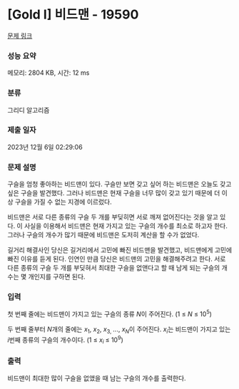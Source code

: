# [Gold I] 비드맨 - 19590 

[문제 링크](https://www.acmicpc.net/problem/19590) 

### 성능 요약

메모리: 2804 KB, 시간: 12 ms

### 분류

그리디 알고리즘

### 제출 일자

2023년 12월 6일 02:29:06

### 문제 설명

<p>구슬을 엄청 좋아하는 비드맨이 있다. 구슬만 보면 갖고 싶어 하는 비드맨은 오늘도 갖고 싶은 구슬을 발견했다. 그러나 비드맨은 현재 구슬을 너무 많이 갖고 있기 때문에 더 이상 구슬을 가질 수 없는 지경에 이르렀다.</p>

<p>비드맨은 서로 다른 종류의 구슬 두 개를 부딪히면 서로 깨져 없어진다는 것을 알고 있다. 이 사실을 이용해서 비드맨은 현재 가지고 있는 구슬의 개수를 최소로 하고자 한다. 그러나 구슬의 개수가 많기 때문에 비드맨은 도저히 계산을 할 수가 없었다.</p>

<p>길거리 해결사인 당신은 길거리에서 고민에 빠진 비드맨을 발견했고, 비드맨에게 고민에 빠진 이유를 듣게 된다. 인연인 만큼 당신은 비드맨의 고민을 해결해주려고 한다. 서로 다른 종류의 구슬 두 개를 부딪혀서 최대한 구슬을 없앤다고 할 때 남게 되는 구슬의 개수는 몇 개인지를 구하면 된다.</p>

### 입력 

 <p>첫 번째 줄에는 비드맨이 가지고 있는 구슬의 종류 <em>N</em>이 주어진다. (1 ≤ <em>N</em> ≤ 10<sup>5</sup>)</p>

<p>두 번째 줄부터 <em>N</em>개의 줄에는 <em>x</em><sub>1</sub>, <em>x</em><sub>2</sub>​, <em>x</em><sub>3, </sub>..., <em>x<sub>N</sub></em>이 주어진다. <em>x<sub>i</sub></em>는 비드맨이 가지고 있는 <em>i</em>번째 종류의 구슬의 개수이다. (1 ≤ <em>x</em><sub><em>i</em> </sub>≤ 10<sup>9</sup>)</p>

### 출력 

 <p>비드맨이 최대한 많이 구슬을 없앴을 때 남는 구슬의 개수를 출력한다.</p>

